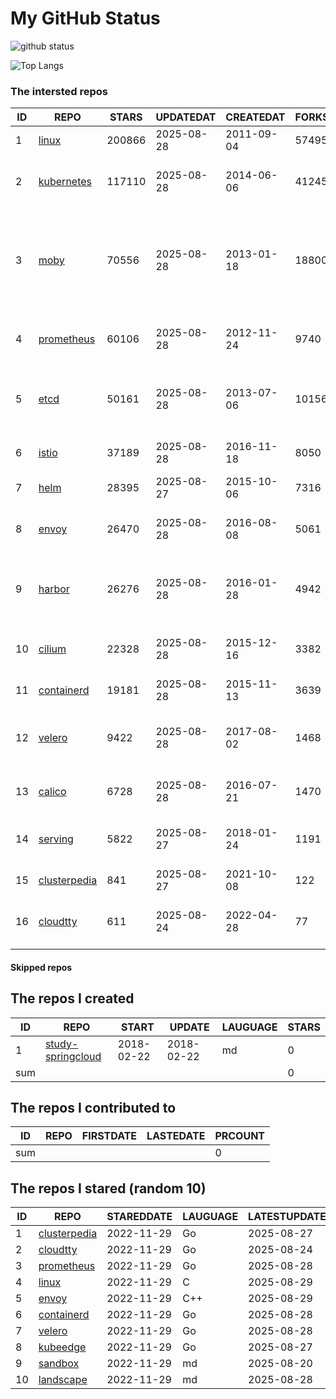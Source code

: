 # My GitHub Status

<img src="https://github-readme-stats-1.yihong0618.vercel.app/api?username=daoqingniu&show_icons=true&&&hide_title=true&count_private=true" alt="github status" />

![Top Langs](https://github-readme-stats-1.yihong0618.vercel.app/api/top-langs/?username=daoqingniu&layout=compact)

<!--START_SECTION:github_repos-->
### The intersted repos
| ID |                              REPO                               | STARS  | UPDATEDAT  | CREATEDAT  | FORKSCOUNT |                                                DESCRIPTIONS                                                |
|----|-----------------------------------------------------------------|--------|------------|------------|------------|------------------------------------------------------------------------------------------------------------|
|  1 | [linux](https://github.com/torvalds/linux)                      | 200866 | 2025-08-28 | 2011-09-04 |      57495 | Linux kernel source tree                                                                                   |
|  2 | [kubernetes](https://github.com/kubernetes/kubernetes)          | 117110 | 2025-08-28 | 2014-06-06 |      41245 | Production-Grade Container Scheduling and Management                                                       |
|  3 | [moby](https://github.com/moby/moby)                            |  70556 | 2025-08-28 | 2013-01-18 |      18800 | The Moby Project - a collaborative project for the container ecosystem to assemble container-based systems |
|  4 | [prometheus](https://github.com/prometheus/prometheus)          |  60106 | 2025-08-28 | 2012-11-24 |       9740 | The Prometheus monitoring system and time series database.                                                 |
|  5 | [etcd](https://github.com/etcd-io/etcd)                         |  50161 | 2025-08-28 | 2013-07-06 |      10156 | Distributed reliable key-value store for the most critical data of a distributed system                    |
|  6 | [istio](https://github.com/istio/istio)                         |  37189 | 2025-08-28 | 2016-11-18 |       8050 | Connect, secure, control, and observe services.                                                            |
|  7 | [helm](https://github.com/helm/helm)                            |  28395 | 2025-08-27 | 2015-10-06 |       7316 | The Kubernetes Package Manager                                                                             |
|  8 | [envoy](https://github.com/envoyproxy/envoy)                    |  26470 | 2025-08-28 | 2016-08-08 |       5061 | Cloud-native high-performance edge/middle/service proxy                                                    |
|  9 | [harbor](https://github.com/goharbor/harbor)                    |  26276 | 2025-08-28 | 2016-01-28 |       4942 | An open source trusted cloud native registry project that stores, signs, and scans content.                |
| 10 | [cilium](https://github.com/cilium/cilium)                      |  22328 | 2025-08-28 | 2015-12-16 |       3382 | eBPF-based Networking, Security, and Observability                                                         |
| 11 | [containerd](https://github.com/containerd/containerd)          |  19181 | 2025-08-28 | 2015-11-13 |       3639 | An open and reliable container runtime                                                                     |
| 12 | [velero](https://github.com/vmware-tanzu/velero)                |   9422 | 2025-08-28 | 2017-08-02 |       1468 | Backup and migrate Kubernetes applications and their persistent volumes                                    |
| 13 | [calico](https://github.com/projectcalico/calico)               |   6728 | 2025-08-28 | 2016-07-21 |       1470 | Cloud native networking and network security                                                               |
| 14 | [serving](https://github.com/knative/serving)                   |   5822 | 2025-08-27 | 2018-01-24 |       1191 | Kubernetes-based, scale-to-zero, request-driven compute                                                    |
| 15 | [clusterpedia](https://github.com/clusterpedia-io/clusterpedia) |    841 | 2025-08-27 | 2021-10-08 |        122 | The Encyclopedia of Kubernetes clusters                                                                    |
| 16 | [cloudtty](https://github.com/cloudtty/cloudtty)                |    611 | 2025-08-24 | 2022-04-28 |         77 | A Friendly Kubernetes CloudShell (Web Terminal) !                                                          |



#### Skipped repos
<!--END_SECTION:github_repos-->

<!--START_SECTION:my_github-->
## The repos I created
| ID  |                                 REPO                                 |   START    |   UPDATE   | LAUGUAGE | STARS |
|-----|----------------------------------------------------------------------|------------|------------|----------|-------|
|   1 | [study-springcloud](https://github.com/daoqingniu/study-springcloud) | 2018-02-22 | 2018-02-22 | md       |     0 |
| sum |                                                                      |            |            |          |     0 |

## The repos I contributed to
| ID  | REPO | FIRSTDATE | LASTEDATE | PRCOUNT |
|-----|------|-----------|-----------|---------|
| sum |      |           |           |       0 |

## The repos I stared (random 10)
| ID |                              REPO                               | STAREDDATE | LAUGUAGE | LATESTUPDATE |
|----|-----------------------------------------------------------------|------------|----------|--------------|
|  1 | [clusterpedia](https://github.com/clusterpedia-io/clusterpedia) | 2022-11-29 | Go       | 2025-08-27   |
|  2 | [cloudtty](https://github.com/cloudtty/cloudtty)                | 2022-11-29 | Go       | 2025-08-24   |
|  3 | [prometheus](https://github.com/prometheus/prometheus)          | 2022-11-29 | Go       | 2025-08-28   |
|  4 | [linux](https://github.com/torvalds/linux)                      | 2022-11-29 | C        | 2025-08-29   |
|  5 | [envoy](https://github.com/envoyproxy/envoy)                    | 2022-11-29 | C++      | 2025-08-29   |
|  6 | [containerd](https://github.com/containerd/containerd)          | 2022-11-29 | Go       | 2025-08-28   |
|  7 | [velero](https://github.com/vmware-tanzu/velero)                | 2022-11-29 | Go       | 2025-08-28   |
|  8 | [kubeedge](https://github.com/kubeedge/kubeedge)                | 2022-11-29 | Go       | 2025-08-27   |
|  9 | [sandbox](https://github.com/cncf/sandbox)                      | 2022-11-29 | md       | 2025-08-20   |
| 10 | [landscape](https://github.com/cncf/landscape)                  | 2022-11-29 | md       | 2025-08-28   |

<!--END_SECTION:my_github-->
